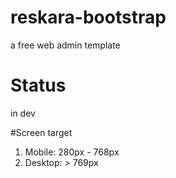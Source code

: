 # reskara-bootstrap
a free web admin template

# Status
in dev

#Screen target
1. Mobile: 280px - 768px
2. Desktop: > 769px
